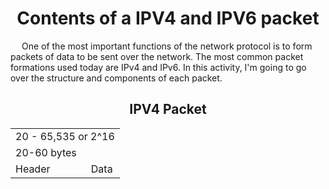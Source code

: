 <h1 align = "center">Contents of a IPV4 and IPV6 packet</h1>
<p>&emsp;
One of the most important functions of the network protocol is to form packets of data to be sent over the network. 
  The most common packet formations used today are IPv4 and IPv6. In this activity, I'm going to go over the structure and components of each packet.
</p>
<h2 align="center">IPV4 Packet</h2>
<table align= "center">
  <tr><td colspan = "2"> 20 - 65,535 or 2^16</td></tr>
  <tr><td colspan = "1"> 20-60 bytes</td></tr>
  <tr><td>Header</td><td>Data</td></tr>
</table>
